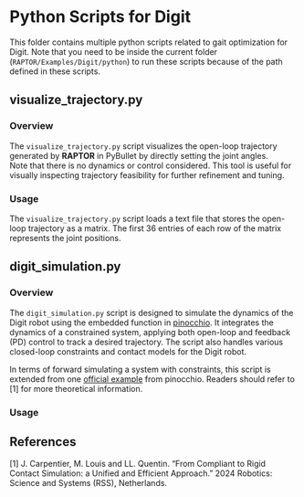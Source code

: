 # Python Scripts for Digit

This folder contains multiple python scripts related to gait optimization for Digit.
Note that you need to be inside the current folder (`RAPTOR/Examples/Digit/python`) to run these scripts because of the path defined in these scripts.

## visualize_trajectory.py

### Overview
The `visualize_trajectory.py` script visualizes the open-loop trajectory generated by **RAPTOR** in PyBullet by directly setting the joint angles.  
Note that there is no dynamics or control considered.
This tool is useful for visually inspecting trajectory feasibility for further refinement and tuning.

### Usage
The `visualize_trajectory.py` script loads a text file that stores the open-loop trajectory as a matrix.
The first 36 entries of each row of the matrix represents the joint positions.

## digit_simulation.py

### Overview
The `digit_simulation.py` script is designed to simulate the dynamics of the Digit robot using the embedded function in [pinocchio](https://github.com/stack-of-tasks/pinocchio/). 
It integrates the dynamics of a constrained system, applying both open-loop and feedback (PD) control to track a desired trajectory. 
The script also handles various closed-loop constraints and contact models for the Digit robot.

In terms of forward simulating a system with constraints, this script is extended from one [official example](https://github.com/stack-of-tasks/pinocchio/blob/master/examples/simulation-closed-kinematic-chains.py) from pinocchio.
Readers should refer to [1] for more theoretical information.

### Usage


## References

[1] J. Carpentier, M. Louis and LL. Quentin. “From Compliant to Rigid Contact Simulation: a Unified and Efficient Approach.” 2024 Robotics: Science and Systems (RSS), Netherlands.